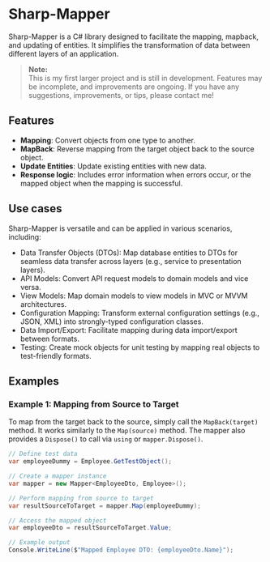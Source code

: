 # Sharp-Mapper

Sharp-Mapper is a C# library designed to facilitate the mapping, mapback, and updating of entities. It simplifies the transformation of data between different layers of an application.

> **Note:**  
> This is my first larger project and is still in development. Features may be incomplete, and improvements are ongoing. If you have any suggestions, improvements, or tips, please contact me!

## Features

- **Mapping**: Convert objects from one type to another.
- **MapBack**: Reverse mapping from the target object back to the source object.
- **Update Entities**: Update existing entities with new data.
- **Response logic**: Includes error information when errors occur, or the mapped object when the mapping is successful.

## Use cases

Sharp-Mapper is versatile and can be applied in various scenarios, including:

- Data Transfer Objects (DTOs): Map database entities to DTOs for seamless data transfer across layers (e.g., service to presentation layers).
- API Models: Convert API request models to domain models and vice versa.
- View Models: Map domain models to view models in MVC or MVVM architectures.
- Configuration Mapping: Transform external configuration settings (e.g., JSON, XML) into strongly-typed configuration classes.
- Data Import/Export: Facilitate mapping during data import/export between formats.
- Testing: Create mock objects for unit testing by mapping real objects to test-friendly formats.

## Examples

### Example 1: Mapping from Source to Target

To map from the target back to the source, simply call the `MapBack(target)` method. It works similarly to the `Map(source)` method. The mapper also provides a `Dispose()` to call via `using` or `mapper.Dispose()`.

```csharp
// Define test data
var employeeDummy = Employee.GetTestObject();

// Create a mapper instance
var mapper = new Mapper<EmployeeDto, Employee>();

// Perform mapping from source to target
var resultSourceToTarget = mapper.Map(employeeDummy);

// Access the mapped object
var employeeDto = resultSourceToTarget.Value;

// Example output
Console.WriteLine($"Mapped Employee DTO: {employeeDto.Name}");
